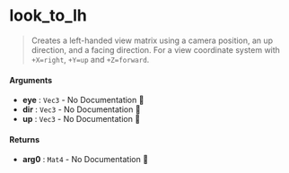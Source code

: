 # look\_to\_lh

>  Creates a left-handed view matrix using a camera position, an up direction, and a facing
>  direction.
>  For a view coordinate system with `+X=right`, `+Y=up` and `+Z=forward`.

#### Arguments

- **eye** : `Vec3` \- No Documentation 🚧
- **dir** : `Vec3` \- No Documentation 🚧
- **up** : `Vec3` \- No Documentation 🚧

#### Returns

- **arg0** : `Mat4` \- No Documentation 🚧